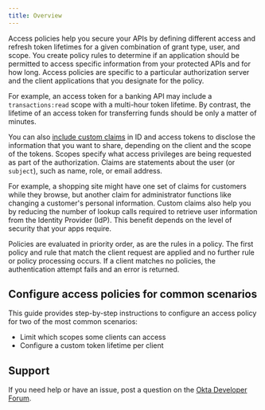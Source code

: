 ```yaml
---
title: Overview
---
```


Access policies help you secure your APIs by defining different access and refresh token lifetimes for a given combination of grant type, user, and scope. You create policy rules to determine if an application should be permitted to access specific information from your protected APIs and for how long. Access policies are specific to a particular authorization server and the client applications that you designate for the policy.

For example, an access token for a banking API may include a `transactions:read` scope with a multi-hour token lifetime. By contrast, the lifetime of an access token for transferring funds should be only a matter of minutes.

You can also [include custom claims](/docs/guides/customize-authz-server/main/#create-claims) in ID and access tokens to disclose the information that you want to share, depending on the client and the scope of the tokens. Scopes specify what access privileges are being requested as part of the authorization. Claims are statements about the user (or `subject`), such as name, role, or email address.

For example, a shopping site might have one set of claims for customers while they browse, but another claim for administrator functions like changing a customer's personal information. Custom claims also help you by reducing the number of lookup calls required to retrieve user information from the Identity Provider (IdP). This benefit depends on the level of security that your apps require.

Policies are evaluated in priority order, as are the rules in a policy. The first policy and rule that match the client request are applied and no further rule or policy processing occurs. If a client matches no policies, the authentication attempt fails and an error is returned.

## Configure access policies for common scenarios

This guide provides step-by-step instructions to configure an access policy for two of the most common scenarios:

* <GuideLink link="../limit-scopes-clients-can-access">Limit which scopes some clients can access</GuideLink>
* <GuideLink link="../configure-token-lifetime-per-client">Configure a custom token lifetime per client</GuideLink>

## Support

If you need help or have an issue, post a question on the [Okta Developer Forum](https://devforum.okta.com).

<NextSectionLink/>
